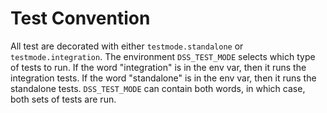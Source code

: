 # Test Convention

All test are decorated with either `testmode.standalone` or `testmode.integration`. The environment `DSS_TEST_MODE` 
selects which type of tests to run. If the word "integration" is in the env var, then it runs the integration tests. If 
the word "standalone" is in the env var, then it runs the standalone tests. `DSS_TEST_MODE` can contain both words, in 
which case, both sets of tests are run. 
